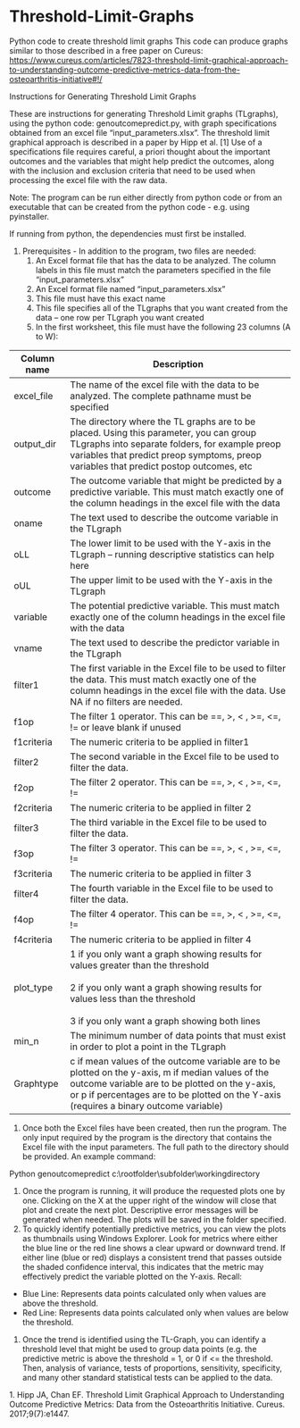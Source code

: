 # Threshold-Limit-Graphs
Python code to create threshold limit graphs 
This code can produce graphs similar to those described in a free paper on Cureus:
https://www.cureus.com/articles/7823-threshold-limit-graphical-approach-to-understanding-outcome-predictive-metrics-data-from-the-osteoarthritis-initiative#!/

Instructions for Generating Threshold Limit Graphs

These are instructions for generating Threshold Limit graphs (TLgraphs), using the python code: genoutcomepredict.py, with graph specifications obtained from an excel file “input_parameters.xlsx”. The threshold limit graphical approach is described in a paper by Hipp et al. \[1\] Use of a specifications file requires careful, a priori thought about the important outcomes and the variables that might help predict the outcomes, along with the inclusion and exclusion criteria that need to be used when processing the excel file with the raw data.

Note: The program can be run either directly from python code or from an executable that can be created from the python code - e.g. using pyinstaller.

If running from python, the dependencies must first be installed.

1. Prerequisites - In addition to the program, two files are needed:
    1. An Excel format file that has the data to be analyzed. The column labels in this file must match the parameters specified in the file “input_parameters.xlsx”
    2. An Excel format file named “input_parameters.xlsx”
    3. This file must have this exact name
    4. This file specifies all of the TLgraphs that you want created from the data – one row per TLgraph you want created
    5. In the first worksheet, this file must have the following 23 columns (A to W):

| Column name | Description |
| --- | --- |
| excel_file | The name of the excel file with the data to be analyzed. The complete pathname must be specified |
| output_dir | The directory where the TL graphs are to be placed. Using this parameter, you can group TLgraphs into separate folders, for example preop variables that predict preop symptoms, preop variables that predict postop outcomes, etc |
| outcome | The outcome variable that might be predicted by a predictive variable. This must match exactly one of the column headings in the excel file with the data |
| oname | The text used to describe the outcome variable in the TLgraph |
| oLL | The lower limit to be used with the Y-axis in the TLgraph – running descriptive statistics can help here |
| oUL | The upper limit to be used with the Y-axis in the TLgraph |
| variable | The potential predictive variable. This must match exactly one of the column headings in the excel file with the data |
| vname | The text used to describe the predictor variable in the TLgraph |
| filter1 | The first variable in the Excel file to be used to filter the data. This must match exactly one of the column headings in the excel file with the data. Use NA if no filters are needed. |
| f1op | The filter 1 operator. This can be ==, >, &lt; , &gt;=, <=, != or leave blank if unused |
| f1criteria | The numeric criteria to be applied in filter1 |
| filter2 | The second variable in the Excel file to be used to filter the data. |
| f2op | The filter 2 operator. This can be ==, >, &lt; , &gt;=, <=, != |
| f2criteria | The numeric criteria to be applied in filter 2 |
| filter3 | The third variable in the Excel file to be used to filter the data. |
| f3op | The filter 3 operator. This can be ==, >, &lt; , &gt;=, <=, != |
| f3criteria | The numeric criteria to be applied in filter 3 |
| filter4 | The fourth variable in the Excel file to be used to filter the data. |
| f4op | The filter 4 operator. This can be ==, >, &lt; , &gt;=, <=, != |
| f4criteria | The numeric criteria to be applied in filter 4 |
| plot_type | 1 if you only want a graph showing results for values greater than the threshold<br><br>2 if you only want a graph showing results for values less than the threshold<br><br>3 if you only want a graph showing both lines |
| min_n | The minimum number of data points that must exist in order to plot a point in the TLgraph |
| Graphtype | c if mean values of the outcome variable are to be plotted on the y-axis, m if median values of the outcome variable are to be plotted on the y-axis, or p if percentages are to be plotted on the Y-axis (requires a binary outcome variable) |

1. Once both the Excel files have been created, then run the program. The only input required by the program is the directory that contains the Excel file with the input parameters. The full path to the directory should be provided. An example command:

Python genoutcomepredict c:\\rootfolder\\subfolder\\workingdirectory

1. Once the program is running, it will produce the requested plots one by one. Clicking on the X at the upper right of the window will close that plot and create the next plot. Descriptive error messages will be generated when needed. The plots will be saved in the folder specified.
2. To quickly identify potentially predictive metrics, you can view the plots as thumbnails using Windows Explorer. Look for metrics where either the blue line or the red line shows a clear upward or downward trend. If either line (blue or red) displays a consistent trend that passes outside the shaded confidence interval, this indicates that the metric may effectively predict the variable plotted on the Y-axis. Recall:

- Blue Line: Represents data points calculated only when values are above the threshold.
- Red Line: Represents data points calculated only when values are below the threshold.

1. Once the trend is identified using the TL-Graph, you can identify a threshold level that might be used to group data points (e.g. the predictive metric is above the threshold = 1, or 0 if <= the threshold. Then, analysis of variance, tests of proportions, sensitivity, specificity, and many other standard statistical tests can be applied to the data.

1\. Hipp JA, Chan EF. Threshold Limit Graphical Approach to Understanding Outcome Predictive Metrics: Data from the Osteoarthritis Initiative. Cureus. 2017;9(7):e1447.
